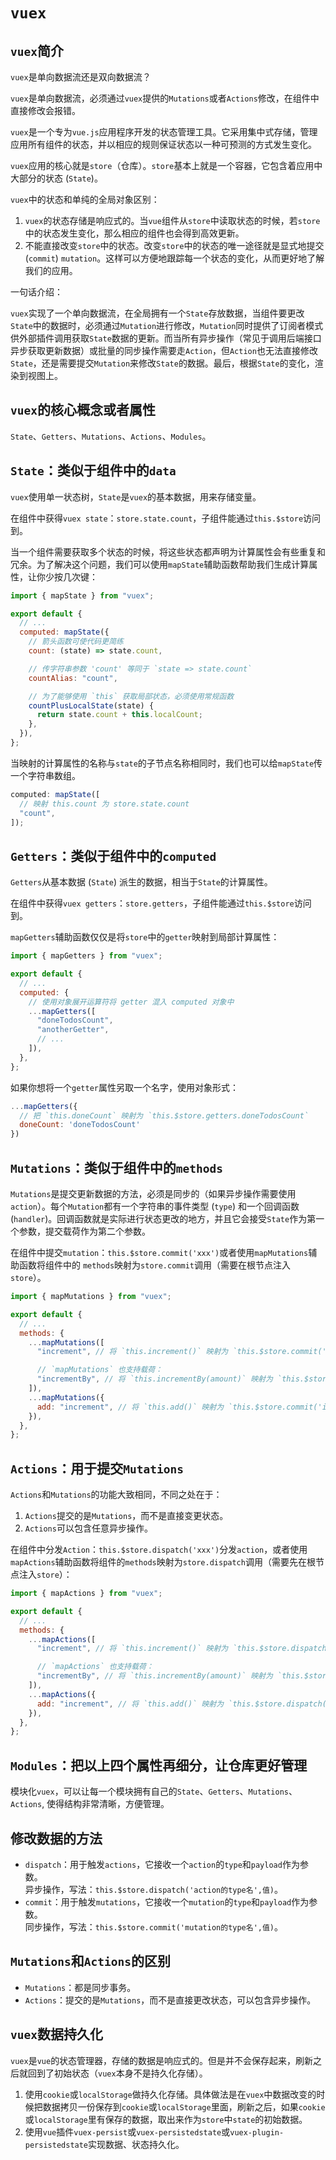# `vuex`

## `vuex`简介

`vuex`是单向数据流还是双向数据流？

`vuex`是单向数据流，必须通过`vuex`提供的`Mutations`或者`Actions`修改，在组件中直接修改会报错。

`vuex`是一个专为`vue.js`应用程序开发的状态管理工具。它采用集中式存储，管理应用所有组件的状态，并以相应的规则保证状态以一种可预测的方式发生变化。

`vuex`应用的核心就是`store`（仓库）。`store`基本上就是一个容器，它包含着应用中大部分的状态 (`State`)。

`vuex`中的状态和单纯的全局对象区别：

1. `vuex`的状态存储是响应式的。当`vue`组件从`store`中读取状态的时候，若`store`中的状态发生变化，那么相应的组件也会得到高效更新。
2. 不能直接改变`store`中的状态。改变`store`中的状态的唯一途径就是显式地提交 (`commit`) `mutation`。这样可以方便地跟踪每一个状态的变化，从而更好地了解我们的应用。

一句话介绍：

`vuex`实现了一个单向数据流，在全局拥有一个`State`存放数据，当组件要更改`State`中的数据时，必须通过`Mutation`进行修改，`Mutation`同时提供了订阅者模式供外部插件调用获取`State`数据的更新。而当所有异步操作（常见于调用后端接口异步获取更新数据）或批量的同步操作需要走`Action`，但`Action`也无法直接修改`State`，还是需要提交`Mutation`来修改`State`的数据。最后，根据`State`的变化，渲染到视图上。

## `vuex`的核心概念或者属性

`State`、`Getters`、`Mutations`、`Actions`、`Modules`。

## `State`：类似于组件中的`data`

`vuex`使用单一状态树，`State`是`vuex`的基本数据，用来存储变量。

在组件中获得`vuex state`：`store.state.count`，子组件能通过`this.$store`访问到。

当一个组件需要获取多个状态的时候，将这些状态都声明为计算属性会有些重复和冗余。为了解决这个问题，我们可以使用`mapState`辅助函数帮助我们生成计算属性，让你少按几次键：

```js
import { mapState } from "vuex";

export default {
  // ...
  computed: mapState({
    // 箭头函数可使代码更简练
    count: (state) => state.count,

    // 传字符串参数 'count' 等同于 `state => state.count`
    countAlias: "count",

    // 为了能够使用 `this` 获取局部状态，必须使用常规函数
    countPlusLocalState(state) {
      return state.count + this.localCount;
    },
  }),
};
```

当映射的计算属性的名称与`state`的子节点名称相同时，我们也可以给`mapState`传一个字符串数组。

```js
computed: mapState([
  // 映射 this.count 为 store.state.count
  "count",
]);
```

## `Getters`：类似于组件中的`computed`

`Getters`从基本数据 (`State`) 派生的数据，相当于`State`的计算属性。

在组件中获得`vuex getters`：`store.getters`，子组件能通过`this.$store`访问到。

`mapGetters`辅助函数仅仅是将`store`中的`getter`映射到局部计算属性：

```js
import { mapGetters } from "vuex";

export default {
  // ...
  computed: {
    // 使用对象展开运算符将 getter 混入 computed 对象中
    ...mapGetters([
      "doneTodosCount",
      "anotherGetter",
      // ...
    ]),
  },
};
```

如果你想将一个`getter`属性另取一个名字，使用对象形式：

```js
...mapGetters({
  // 把 `this.doneCount` 映射为 `this.$store.getters.doneTodosCount`
  doneCount: 'doneTodosCount'
})
```

## `Mutations`：类似于组件中的`methods`

`Mutations`是提交更新数据的方法，必须是同步的（如果异步操作需要使用`action`）。每个`Mutation`都有一个字符串的事件类型 (`type`) 和一个回调函数 (`handler`)。回调函数就是实际进行状态更改的地方，并且它会接受`State`作为第一个参数，提交载荷作为第二个参数。

在组件中提交`mutation`：`this.$store.commit('xxx')`或者使用`mapMutations`辅助函数将组件中的 `methods`映射为`store.commit`调用（需要在根节点注入`store`）。

```js
import { mapMutations } from "vuex";

export default {
  // ...
  methods: {
    ...mapMutations([
      "increment", // 将 `this.increment()` 映射为 `this.$store.commit('increment')`

      // `mapMutations` 也支持载荷：
      "incrementBy", // 将 `this.incrementBy(amount)` 映射为 `this.$store.commit('incrementBy', amount)`
    ]),
    ...mapMutations({
      add: "increment", // 将 `this.add()` 映射为 `this.$store.commit('increment')`
    }),
  },
};
```

## `Actions`：用于提交`Mutations`

`Actions`和`Mutations`的功能大致相同，不同之处在于：

1. `Actions`提交的是`Mutations`，而不是直接变更状态。
2. `Actions`可以包含任意异步操作。

在组件中分发`Action`：`this.$store.dispatch('xxx')`分发`action`，或者使用`mapActions`辅助函数将组件的`methods`映射为`store.dispatch`调用（需要先在根节点注入`store`）：

```js
import { mapActions } from "vuex";

export default {
  // ...
  methods: {
    ...mapActions([
      "increment", // 将 `this.increment()` 映射为 `this.$store.dispatch('increment')`

      // `mapActions` 也支持载荷：
      "incrementBy", // 将 `this.incrementBy(amount)` 映射为 `this.$store.dispatch('incrementBy', amount)`
    ]),
    ...mapActions({
      add: "increment", // 将 `this.add()` 映射为 `this.$store.dispatch('increment')`
    }),
  },
};
```

## `Modules`：把以上四个属性再细分，让仓库更好管理

模块化`vuex`，可以让每一个模块拥有自己的`State`、`Getters`、`Mutations`、`Actions`, 使得结构非常清晰，方便管理。

## 修改数据的方法

- `dispatch`：用于触发`actions`，它接收一个`action`的`type`和`payload`作为参数。\
  异步操作，写法：`this.$store.dispatch('action的type名',值)`。
- `commit`：用于触发`mutations`，它接收一个`mutation`的`type`和`payload`作为参数。\
  同步操作，写法：`this.$store.commit('mutation的type名',值)`。

## `Mutations`和`Actions`的区别

- `Mutations`：都是同步事务。
- `Actions`：提交的是`Mutations`，而不是直接更改状态，可以包含异步操作。

## `vuex`数据持久化

`vuex`是`vue`的状态管理器，存储的数据是响应式的。但是并不会保存起来，刷新之后就回到了初始状态（`vuex`本身不是持久化存储）。

1. 使用`cookie`或`localStorage`做持久化存储。具体做法是在`vuex`中数据改变的时候把数据拷贝一份保存到`cookie`或`localStorage`里面，刷新之后，如果`cookie`或`localStorage`里有保存的数据，取出来作为`store`中`state`的初始数据。
2. 使用`vue`插件`vuex-persist`或`vuex-persistedstate`或`vuex-plugin-persistedstate`实现数据、状态持久化。
